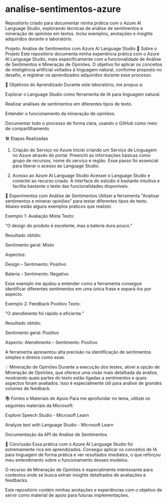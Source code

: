 # analise-sentimentos-azure
Repositório criado para documentar minha prática com o Azure AI Language Studio, explorando técnicas de análise de sentimentos e mineração de opiniões em textos. Inclui exemplos, anotações e insights adquiridos durante o laboratório.


Projeto: Análise de Sentimentos com Azure AI Language Studio
📌 Sobre o Projeto
Este repositório documenta minha experiência prática com o Azure AI Language Studio, mais especificamente com a funcionalidade de Análise de Sentimentos e Mineração de Opiniões. O objetivo foi aplicar os conceitos de inteligência artificial voltados à linguagem natural, conforme proposto no desafio, e registrar os aprendizados adquiridos durante esse processo.

🎯 Objetivos do Aprendizado
Durante este laboratório, me propus a:

Explorar o Language Studio como ferramenta de IA para linguagem natural.

Realizar análises de sentimentos em diferentes tipos de texto.

Entender o funcionamento da mineração de opiniões.

Documentar todo o processo de forma clara, usando o GitHub como meio de compartilhamento.

🛠️ Etapas Realizadas
1. Criação do Serviço no Azure
Iniciei criando um Serviço de Linguagem no Azure através do portal. Preenchi as informações básicas como grupo de recursos, nome do serviço e região. Esse passo foi essencial para liberar o acesso ao Language Studio.

2. Acesso ao Azure AI Language Studio
Acessei o Language Studio e conectei ao recurso criado. A interface do estúdio é bastante intuitiva e facilita bastante o teste das funcionalidades disponíveis.

🧪 Experimentos com Análise de Sentimentos
Utilizei a ferramenta "Analisar sentimentos e minerar opiniões" para testar diferentes tipos de texto. Abaixo estão alguns exemplos práticos que realizei:

Exemplo 1: Avaliação Mista
Texto:

"O design do produto é excelente, mas a bateria dura pouco."

Resultado obtido:

Sentimento geral: Misto

Aspectos:

Design – Sentimento: Positivo

Bateria – Sentimento: Negativo

Esse exemplo me ajudou a entender como a ferramenta consegue identificar diferentes sentimentos em uma única frase e separá-los por aspecto.

Exemplo 2: Feedback Positivo
Texto:

"O atendimento foi rápido e eficiente."

Resultado obtido:

Sentimento geral: Positivo

Aspecto: Atendimento – Sentimento: Positivo

A ferramenta apresentou alta precisão na identificação de sentimentos simples e diretos como esse.

💡 Mineração de Opiniões
Durante a execução dos testes, ativei a opção de Mineração de Opiniões, que oferece uma visão mais detalhada da análise, mostrando quais partes do texto estão ligadas a sentimentos e quais aspectos foram avaliados. Isso é especialmente útil para análise de grandes volumes de feedback.

📚 Fontes e Materiais de Apoio
Para me aprofundar no tema, utilizei os seguintes materiais da Microsoft:

Explore Speech Studio - Microsoft Learn

Analyze text with Language Studio - Microsoft Learn

Documentação da API de Análise de Sentimentos

📌 Conclusão
Essa prática com o Azure AI Language Studio foi extremamente rica em aprendizados. Consegui aplicar os conceitos de IA para linguagem de forma prática e ver resultados imediatos, o que reforçou meu entendimento sobre o funcionamento desses modelos.

O recurso de Mineração de Opiniões é especialmente interessante para contextos onde se busca extrair insights detalhados de avaliações e feedbacks.

Este repositório contém minhas anotações e experiências com o objetivo de servir como material de apoio para futuras implementações.

